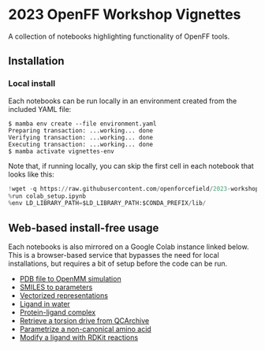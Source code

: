# 2023 OpenFF Workshop Vignettes

A collection of notebooks highlighting functionality of OpenFF tools.

## Installation

### Local install

Each notebooks can be run locally in an environment created from the included YAML file:

```shell
$ mamba env create --file environment.yaml
Preparing transaction: ...working... done
Verifying transaction: ...working... done
Executing transaction: ...working... done
$ mamba activate vignettes-env
```

Note that, if running locally, you can skip the first cell in each notebook that looks like this:

```python
!wget -q https://raw.githubusercontent.com/openforcefield/2023-workshop-vignettes/main/colab_setup.ipynb
%run colab_setup.ipynb
%env LD_LIBRARY_PATH=$LD_LIBRARY_PATH:$CONDA_PREFIX/lib/
```

## Web-based install-free usage

Each notebooks is also mirrored on a Google Colab instance linked below. This is a browser-based service that bypasses the need for local installations, but requires a bit of setup before the code can be run.

* [PDB file to OpenMM simulation](https://colab.research.google.com/github/openforcefield/2023-workshop-vignettes/blob/main/G-PDB-to-simulation.ipynb)
* [SMILES to parameters](https://colab.research.google.com/github/openforcefield/2023-workshop-vignettes/blob/main/G-SMILES-to-parameters.ipynb)
* [Vectorized representations](https://colab.research.google.com/github/openforcefield/2023-workshop-vignettes/blob/main/G-vectorized-representations.ipynb)
* [Ligand in water](https://colab.research.google.com/github/openforcefield/2023-workshop-vignettes/blob/main/G-ligand-in-water.ipynb)
* [Protein-ligand complex](https://colab.research.google.com/github/openforcefield/2023-workshop-vignettes/blob/main/G-protein-ligand.ipynb)
* [Retrieve a torsion drive from QCArchive](https://colab.research.google.com/github/openforcefield/2023-workshop-vignettes/blob/main/G-vectorized-representations.ipynb)
* [Parametrize a non-canonical amino acid](https://colab.research.google.com/github/openforcefield/2023-workshop-vignettes/blob/main/R-custom_substructures_and_nagl.ipynb)
* [Modify a ligand with RDKit reactions](https://colab.research.google.com/github/openforcefield/2023-workshop-vignettes/blob/main/G-rdkit-ligand-modification.ipynb)
